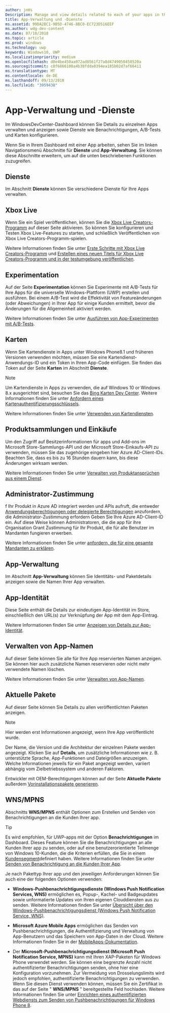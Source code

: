 ```yaml
---
author: jnHs
Description: Manage and view details related to each of your apps in the Windows Dev Center dashboard, and configure services such as A/B testing and maps.
title: App-Verwaltung und -Dienste
ms.assetid: 99DA2BC1-9B5D-4746-8BC0-EC723D516EEF
ms.author: wdg-dev-content
ms.date: 07/18/2018
ms.topic: article
ms.prod: windows
ms.technology: uwp
keywords: Windows10, UWP
ms.localizationpriority: medium
ms.openlocfilehash: d0e4be450aa972ad8561f27a8d4749050458520a
ms.sourcegitcommit: c8f6866100a4b38fdda8394ea185b02d7af66411
ms.translationtype: MT
ms.contentlocale: de-DE
ms.lasthandoff: 09/13/2018
ms.locfileid: "3959438"
---
```

# <a name="app-management-and-services"></a>App-Verwaltung und -Dienste

Im WindowsDevCenter-Dashboard können Sie Details zu einzelnen Apps verwalten und anzeigen sowie Dienste wie Benachrichtigungen, A/B-Tests und Karten konfigurieren.

Wenn Sie in Ihrem Dashboard mit einer App arbeiten, sehen Sie im linken Navigationsmenü Abschnitte für **Dienste** und **App-Verwaltung**. Sie können diese Abschnitte erweitern, um auf die unten beschriebenen Funktionen zuzugreifen.

## <a name="services"></a>Dienste

Im Abschnitt **Dienste** können Sie verschiedene Dienste für Ihre Apps verwalten.

## <a name="xbox-live"></a>Xbox Live

Wenn Sie ein Spiel veröffentlichen, können Sie die [Xbox Live Creators-Programm](http://xbox.com/developers/creators-program) auf dieser Seite aktivieren. So können Sie konfigurieren und Testen Xbox Live-Features zu starten, und schließlich Veröffentlichen von Xbox Live Creators-Programm-spielen.

Weitere Informationen finden Sie unter [Erste Schritte mit Xbox Live Creators-Programm](../xbox-live/get-started-with-creators/get-started-with-xbox-live-creators.md) und [Erstellen eines neuen Titels für Xbox Live Creators-Programm und in der testumgebung veröffentlichen](../xbox-live/get-started-with-creators/create-and-test-a-new-creators-title.md).

## <a name="experimentation"></a>Experimentation

Auf der Seite **Experimentation** können Sie Experimente mit A/B-Tests für Ihre Apps für die universelle Windows-Plattform (UWP) erstellen und ausführen. Bei einem A/B-Test wird die Effektivität von Featureänderungen (oder Abweichungen) in Ihrer App für einige Kunden ermittelt, bevor die Änderungen für die Allgemeinheit aktiviert werden.

Weitere Informationen finden Sie unter [Ausführen von App-Experimenten mit A/B-Tests](../monetize/run-app-experiments-with-a-b-testing.md).

## <a name="maps"></a>Karten

Wenn Sie Kartendienste in Apps unter Windows Phone8.1 und früheren Versionen verwenden möchten, müssen Sie eine Kartendienst-Anwendungs-ID und ein Token in Ihren App-Code einfügen. Sie finden das Token auf der Seite **Karten** im Abschnitt **Dienste**.

> [!NOTE]
> Um Kartendienste in Apps zu verwenden, die auf Windows 10 or Windows 8.x ausgerichtet sind, besuchen Sie das [Bing Karten Dev Center](http://go.microsoft.com/fwlink/p/?LinkId=614880). Weitere Informationen finden Sie unter [Anfordern eines Kartenauthentifizierungsschlüssels](https://docs.microsoft.com/windows/uwp/maps-and-location/authentication-key).

Weitere Informationen finden Sie unter [Verwenden von Kartendiensten](use-map-services.md).

## <a name="product-collections-and-purchases"></a>Produktsammlungen und Einkäufe

Um den Zugriff auf Besitzerinformationen für apps und Add-ons im Microsoft Store-Sammlungs-API und der Microsoft Store-Einkaufs-API zu verwenden, müssen Sie das zugehörige eingeben hier Azure AD-Client-IDs. Beachten Sie, dass es bis zu 16 Stunden dauern kann, bis diese Änderungen wirksam werden.

Weitere Informationen finden Sie unter [Verwalten von Produktansprüchen aus einem Dienst](../monetize/view-and-grant-products-from-a-service.md).

## <a name="administrator-consent"></a>Administrator-Zustimmung

f Ihr Produkt in Azure AD integriert werden und APIs aufruft, die entweder [Anwendungsberechtigungen oder delegierte Berechtigungen](https://developer.microsoft.com/graph/docs/concepts/permissions_reference) anzufordern, die Administrator-Zustimmung erfordern Geben Sie Ihre Azure AD-Client-ID ein. Auf diese Weise können Administratoren, die die app für ihre Organisation Grant Zustimmung für Ihr Produkt, die für alle Benutzer im Mandanten fungieren erwerben.

Weitere Informationen finden Sie unter [anfordern, die für eine gesamte Mandanten zu erklären](https://docs.microsoft.com/en-us/azure/active-directory/develop/active-directory-v2-scopes#requesting-consent-for-an-entire-tenant).

## <a name="app-management"></a>App-Verwaltung

Im Abschnitt **App-Verwaltung** können Sie Identitäts- und Paketdetails anzeigen sowie die Namen Ihrer App verwalten.

## <a name="app-identity"></a>App-Identität

Diese Seite enthält die Details zur eindeutigen App-Identität im Store, einschließlich den URL(s) zur Verknüpfung der App mit dem App-Eintrag.

Weitere Informationen finden Sie unter [Anzeigen von Details zur App-Identität](view-app-identity-details.md).

## <a name="manage-app-names"></a>Verwalten von App-Namen

Auf dieser Seite können Sie alle für Ihre App reservierten Namen anzeigen. Sie können hier auch zusätzliche Namen reservieren oder nicht mehr verwendete Namen löschen.

Weitere Informationen finden Sie unter [Verwalten von App-Namen](manage-app-names.md).

## <a name="current-packages"></a>Aktuelle Pakete

Auf dieser Seite können Sie Details zu allen veröffentlichten Paketen anzeigen.

> [!NOTE]
> Hier werden erst Informationen angezeigt, wenn Ihre App veröffentlicht wurde.

Der Name, die Version und die Architektur der einzelnen Pakete werden angezeigt. Klicken Sie auf **Details**, um zusätzliche Informationen wie z. B. unterstützte Sprache, App-Funktionen und Dateigrößen anzuzeigen. Welche Informationen jeweils für ein Paket angezeigt werden, variiert abhängig vom Zielbetriebssystem und anderen Faktoren. 

Entwickler mit OEM-Berechtigungen können auf der Seite **Aktuelle Pakete** außerdem [Vorinstallationspakete generieren](generate-preinstall-packages-for-oems.md).

## <a name="wnsmpns"></a>WNS/MPNS

Abschnitts **WNS/MPNS** enthält Optionen zum Erstellen und Senden von Benachrichtigungen an die Kunden Ihrer app. 

> [!TIP]
> Es wird empfohlen, für UWP-apps mit der Option **Benachrichtigungen** im Dashboard. Dieses Feature können Sie die Benachrichtigungen an alle Kunden Ihrer app zu senden, oder auf eine benutzerorientierte Teilmenge von Windows 10-Kunden, die die Kriterien erfüllen, die Sie in einem [Kundensegment](create-customer-segments.md)definiert haben. Weitere Informationen finden Sie unter [Senden von Benachrichtigung an die Kunden Ihrer App](send-push-notifications-to-your-apps-customers.md).

Je nach Pakettyp Ihrer app und den jeweiligen Anforderungen können Sie auch eine der folgenden Optionen verwenden: 

-   **Windows-Pushbenachrichtigungsdienste (Windows Push Notification Services, WNS)** ermöglichen es, Popup-, Kachel- und Badgeupdates sowie unformatierte Updates von Ihren eigenen Clouddiensten aus zu senden. Weitere Informationen finden Sie unter [Übersicht über den Windows-Pushbenachrichtigungsdienst (Windows Push Notification Service, WNS)](../design/shell/tiles-and-notifications/windows-push-notification-services--wns--overview.md).

-   **Microsoft Azure Mobile Apps** ermöglichen das Senden von Pushbenachrichtigungen, die Authentifizierung und Verwaltung von App-Benutzern und das Speichern von App-Daten in der Cloud. Weitere Informationen finden Sie in der [MobileApps-Dokumentation](http://go.microsoft.com/fwlink/p/?LinkId=221116).

-   Der **Microsoft-Pushbenachrichtigungsdienst (Microsoft Push Notification Service, MPNS)** kann mit Ihren XAP-Paketen für Windows Phone verwendet werden. Sie können eine begrenzte Anzahl nicht authentifizierter Benachrichtigungen senden, ohne hier eine Konfiguration vorzunehmen. Zur Vermeidung von Drosselungslimits wird jedoch empfohlen, authentifizierte Benachrichtigungen zu verwenden. Wenn Sie diesen Dienst verwenden können, müssen Sie ein Zertifikat in das auf der Seite " **WNS/MPNS** " bereitgestellte Feld hochladen. Weitere Informationen finden Sie unter [Einrichten eines authentifizierten Webdiensts zum Senden von Pushbenachrichtigungen für Windows Phone 8](http://go.microsoft.com/fwlink/p/?LinkId=528736).
 

 
